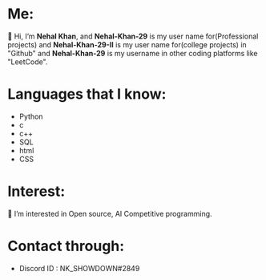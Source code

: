 # Me:
👋 Hi, I’m **Nehal Khan**, and **Nehal-Khan-29** is my user name for(Professional projects) and **Nehal-Khan-29-II** is my user name for(college projects) in "Github" and **Nehal-Khan-29** is my username in other coding platforms like "LeetCode".
# Languages that I know:
- Python
- c
- c++
- SQL
- html
- CSS
# Interest:
👀 I’m interested in Open source, AI Competitive programming.
# Contact through:
- Discord ID : NK_SHOWDOWN#2849



